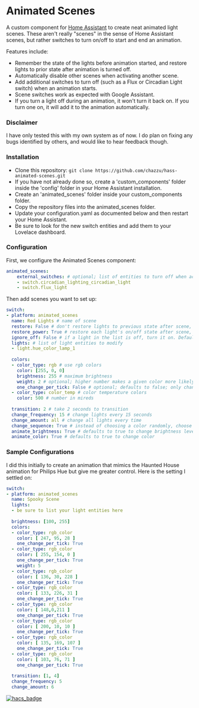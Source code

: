 # Animated Scenes
A custom component for [Home Assistant](https://www.home-assistant.io/) to create neat animated light scenes. These aren't really "scenes" in the sense of Home Assistant scenes, but rather switches to turn on/off to start and end an animation.

Features include:
- Remember the state of the lights before animation started, and restore lights to prior state after animation is turned off.
- Automatically disable other scenes when activating another scene.
- Add additional switches to turn off (such as a Flux or Circadian Light switch) when an animation starts.
- Scene switches work as expected with Google Assistant.
- If you turn a light off during an animation, it won't turn it back on. If you turn one on, it will add it to the animation automatically.

### Disclaimer
I have only tested this with my own system as of now. I do plan on fixing any bugs identified by others, and would like to hear feedback though.

### Installation
- Clone this repository: `git clone https://github.com/chazzu/hass-animated-scenes.git`
- If you have not already done so, create a 'custom_components' folder inside the 'config' folder in your Home Assistant installation.
- Create an 'animated_scenes' folder inside your custom_components folder.
- Copy the repository files into the animated_scenes folder.
- Update your configuration.yaml as documented below and then restart your Home Assistant.
- Be sure to look for the new switch entities and add them to your Lovelace dashboard.

### Configuration 

First, we configure the Animated Scenes component:

```yaml
animated_scenes:
    external_switches: # optional; list of entities to turn off when activating a scene
    - switch.circadian_lighting_circadian_light
    - switch.flux_light 
```

Then add scenes you want to set up:

```yaml
switch:
- platform: animated_scenes
  name: Red Lights # name of scene
  restore: False # don't restore lights to previous state after scene, defaults to True
  restore_power: True # restore each light's on/off state after scene, defaults to False
  ignore_off: False # if a light in the list is off, turn it on. Defaults to True, meaning lights will be ignored if they are off.
  lights: # list of light entities to modify
  - light.hue_color_lamp_1
  
  colors:
  - color_type: rgb # use rgb colors
    color: [255, 0, 0]
    brightness: 255 # maximum brightness
    weight: 2 # optional; higher number makes a given color more likely to appear. Default is 10, so you can choose lower numbers to be less frequent
    one_change_per_tick: False # optional; defaults to false; only change color OR brightness on each tick, don't do both
  - color_type: color_temp # color temperature colors
    color: 500 # number in mireds
    
  transition: 2 # take 2 seconds to transition
  change_frequency: 15 # change lights every 15 seconds
  change_amount: all # change all lights every time
  change_sequence: True # instead of choosing a color randomly, choose in sequence
  animate_brightness: True # defaults to true to change brightness level
  animate_color: True # defaults to true to change color
```

### Sample Configurations
I did this initially to create an animation that mimics the Haunted House animation for Philips Hue but give me greater control. Here is the setting I settled on:

```yaml
switch:
- platform: animated_scenes
  name: Spooky Scene
  lights:
  - be sure to list your light entities here
  
  brightness: [100, 255]
  colors:
  - color_type: rgb_color
    color: [ 247, 95, 28 ]
    one_change_per_tick: True
  - color_type: rgb_color
    color: [ 255, 154, 0 ]
    one_change_per_tick: True
    weight: 5
  - color_type: rgb_color
    color: [ 136, 30, 228 ]
    one_change_per_tick: True
  - color_type: rgb_color
    color: [ 133, 226, 31 ]
    one_change_per_tick: True
  - color_type: rgb_color
    color: [ 148,0,211 ]
    one_change_per_tick: True
  - color_type: rgb_color
    color: [ 200, 10, 10 ]
    one_change_per_tick: True
  - color_type: rgb_color
    color: [ 135, 169, 107 ]
    one_change_per_tick: True
  - color_type: rgb_color
    color: [ 103, 76, 71 ]
    one_change_per_tick: True
    
  transition: [1, 4]
  change_frequency: 5
  change_amount: 6
```

[![hacs_badge](https://img.shields.io/badge/HACS-Custom-41BDF5.svg)](https://github.com/hacs/integration)
